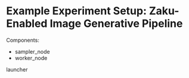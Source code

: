# Example Experiment Setup: Zaku-Enabled Image Generative Pipeline

Components:

- sampler_node
- worker_node

launcher
